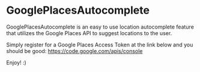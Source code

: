 GooglePlacesAutocomplete
========================

GooglePlacesAutocomplete is an easy to use location autocomplete feature that utilizes the Google Places API to suggest locations to the user.

Simply register for a Google Places Access Token at the link below and you should be good:
https://code.google.com/apis/console

Enjoy! :)